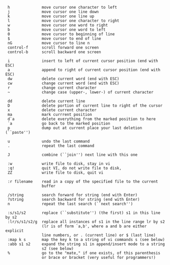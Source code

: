     
    
     h              move cursor one character to left
     j              move cursor one line down
     k              move cursor one line up
     l              move cursor one character to right
     w              move cursor one word to right
     b              move cursor one word to left
     0              move cursor to beginning of line
     $              move cursor to end of line
     nG             move cursor to line n
     control-f      scroll forward one screen
     control-b      scroll backward one screen
 
     i              insert to left of current cursor position (end with ESC)
     a              append to right of current cursor position (end with ESC)
     dw             delete current word (end with ESC)
     cw             change current word (end with ESC)
     r              change current character
     ~              change case (upper-, lower-) of current character
     
     dd             delete current line
     D              delete portion of current line to right of the cursor
     x              delete current character
     ma             mark currrent position
     d`a            delete everything from the marked position to here
     `a             go back to the marked position
     p              dump out at current place your last deletion (``paste'')
     
     u              undo the last command 
     .              repeat the last command 
     
     J              combine (``join'') next line with this one
     
     :w             write file to disk, stay in vi
     :q!            quit VI, do not write file to disk,
     ZZ             write file to disk, quit vi

     :r filename    read in a copy of the specified file to the current
                    buffer
     
     /string        search forward for string (end with Enter)
     ?string        search backward for string (end with Enter)
     n              repeat the last search (``next search'')
     
     :s/s1/s2       replace (``substitute'') (the first) s1 in this line by s2
     :lr/s/s1/s2/g  replace all instances of s1 in the line range lr by s2
                    (lr is of form `a,b', where a and b are either explicit
                    line numbers, or . (current line) or $ (last line)
     :map k s       map the key k to a string of vi commands s (see below)
     :abb s1 s2     expand the string s1 in append/insert mode to a string 
                    s2 (see below)
     %              go to the "mate," if one exists, of this parenthesis
                    or brace or bracket (very useful for programmers!)
